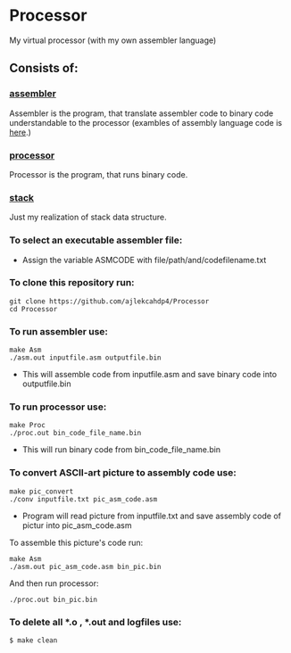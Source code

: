 # Processor
My virtual processor (with my own assembler language)
## Consists of:
### [assembler](https://github.com/ajlekcahdp4/Processor/tree/main/assembler)
Assembler is the program, that translate assembler code to binary code understandable to the processor (exambles of assembly language code is [here](https://github.com/ajlekcahdp4/Processor/tree/main/examples_asm_code).)
### [processor](https://github.com/ajlekcahdp4/Processor/tree/main/processor)
Processor is the program, that runs binary code.
### [stack](https://github.com/ajlekcahdp4/Processor/tree/main/stack)
Just my realization of stack data structure.
### To select an executable assembler file:
* Assign the variable ASMCODE with file/path/and/codefilename.txt
### To clone this repository run:
```
git clone https://github.com/ajlekcahdp4/Processor
cd Processor
```
### To run assembler use:
```
make Asm
./asm.out inputfile.asm outputfile.bin
```
* This will assemble code from inputfile.asm and save binary code into outputfile.bin

### To run processor use:
```
make Proc
./proc.out bin_code_file_name.bin
```
* This will run binary code from bin_code_file_name.bin

### To convert ASCII-art picture to assembly code use:
```
make pic_convert
./conv inputfile.txt pic_asm_code.asm
```
* Program will read picture from inputfile.txt and save assembly code of pictur into pic_asm_code.asm

To assemble this picture's code run:
```
make Asm
./asm.out pic_asm_code.asm bin_pic.bin
```
And then run processor:
```
./proc.out bin_pic.bin
```


### To delete all *.o , *.out and logfiles use:
```
$ make clean
```
